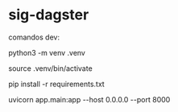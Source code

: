 # sig-dagster

comandos dev:

python3 -m venv .venv

source .venv/bin/activate

pip install -r requirements.txt

uvicorn app.main:app --host 0.0.0.0 --port 8000